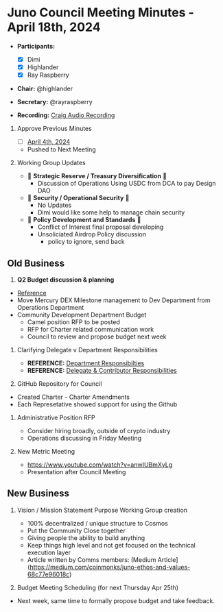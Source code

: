 # Juno Council Meeting Minutes - April 18th, 2024

- **Participants:**
  - [x] Dimi
  - [x] Highlander
  - [x] Ray Raspberry

- **Chair:** @highlander
- **Secretary:** @rayraspberry

- **Recording:** [Craig Audio Recording]()

1. Approve Previous Minutes
    - [ ] [April 4th, 2024]()
    - Pushed to Next Meeting

2. Working Group Updates
    - 🤝 **Strategic Reserve / Treasury Diversification** 🤝
        - Discussion of Operations Using USDC from DCA to pay Design DAO
    - 🤝 **Security / Operational Security** 🤝
        - No Updates
        - Dimi would like some help to manage chain security
    - 🤝 **Policy Development and Standards** 🤝
        - Conflict of Interest final proposal developing
        - Unsoliciated Airdrop Policy discussion
          - policy to ignore, send back

## Old Business 

1. **Q2 Budget discussion & planning**
  - [Reference](https://docs.google.com/spreadsheets/d/1v-Vx-7zDri1zLdCgEKyF3P85YylLRJKEykcUrRcDTzM/edit#gid=59597163)
  - Move Mercury DEX Milestone management to Dev Department from Operations Department
  - Community Development Department Budget
    - Camel position RFP to be posted
    - RFP for Charter related communication work
    - Council to review and propose budget next week

1. Clarifying Delegate v Department Responsibilities
    * **REFERENCE:** [Department Responsibilties](https://hackmd.io/@G2q75faESMyRkexdnhUCpA/B1NPVxxRh#Section-V1-%E2%80%94-Authority-and-Responsibilities)
    * **REFERENCE:** [Delegate & Contributor Responsibilities](https://hackmd.io/@G2q75faESMyRkexdnhUCpA/B1NPVxxRh#Section-V5-%E2%80%94-Department-Members)

1. GitHub Repository for Council
  - Created Charter - Charter Amendments
  - Each Represetative showed support for using the Github

1. Administrative Position RFP
    * Consider hiring broadly, outside of crypto industry
    * Operations discussing in Friday Meeting

1. New Metric Meeting
    * https://www.youtube.com/watch?v=anwIUBmXyLg
    * Presentation after Council Meeting

## New Business

1. Vision / Mission Statement Purpose Working Group creation
   - 100% decentralized / unique structure to Cosmos
   - Put the Community Close together
   - Giving people the ability to build anything
   - Keep things high level and not get focused on the technical execution layer
   - Article written by Comms members: (Medium Article](https://medium.com/coinmonks/juno-ethos-and-values-68c77e96018c)

1. Budget Meeting Scheduling (for next Thursday Apr 25th)
  - Next week, same time to formally propose budget and take feedback.